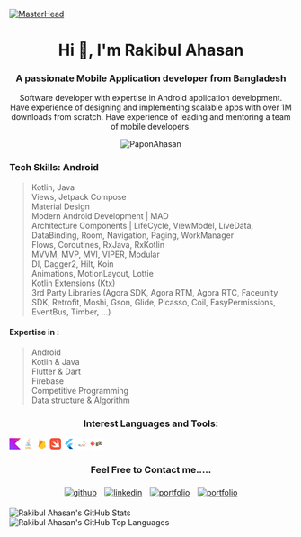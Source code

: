 [![MasterHead](https://1.bp.blogspot.com/-7A4WynwLsMw/XbBpCXG8fHI/AAAAAAAAMt4/uOa1bpLskYgrwGbllhSu2SDj_Mig8SXJQCLcBGAsYHQ/s1600/2000_600px.gif)](https://github.com/mhasancse15)

<h1 align="center">Hi 👋, I'm Rakibul Ahasan</h1>
<h3 align="center">A passionate Mobile Application developer from Bangladesh</h3>

<p align="center">Software developer with expertise in Android application development. Have experience of designing and implementing scalable apps with over 1M downloads from scratch. Have experience of leading and mentoring a team of mobile developers.</p>

<p align="center"> <img
                src="https://komarev.com/ghpvc/?username=PaponAhasan&label=Profile%20views&color=0e75b6&style=flat"
                alt="PaponAhasan" /> </p>

<h3 align="left">Tech Skills: Android</h3>

> Kotlin, Java  
> Views, Jetpack Compose  
> Material Design  
> Modern Android Development | MAD  
> Architecture Components | LifeCycle, ViewModel, LiveData, DataBinding, Room, Navigation, Paging, WorkManager  
> Flows, Coroutines, RxJava, RxKotlin  
> MVVM, MVP, MVI, VIPER, Modular  
> DI, Dagger2, Hilt, Koin  
> Animations, MotionLayout, Lottie  
> Kotlin Extensions (Ktx)  
> 3rd Party Libraries (Agora SDK, Agora RTM, Agora RTC, Faceunity SDK, Retrofit, Moshi, Gson, Glide, Picasso, Coil, EasyPermissions, EventBus, Timber, ...)  
  
#### Expertise in :

> Android <br/>
> Kotlin & Java <br/>
> Flutter & Dart<br/>
> Firebase <br/>
> Competitive Programming <br/>
> Data structure & Algorithm <br/>

<h3 align="center">Interest Languages and Tools:</h3>

<code><img height="20" src="https://raw.githubusercontent.com/github/explore/80688e429a7d4ef2fca1e82350fe8e3517d3494d/topics/kotlin/kotlin.png"></code>
<code><img height="20" src="https://raw.githubusercontent.com/github/explore/80688e429a7d4ef2fca1e82350fe8e3517d3494d/topics/java/java.png"></code>
<code><img height="20" src="https://raw.githubusercontent.com/github/explore/80688e429a7d4ef2fca1e82350fe8e3517d3494d/topics/firebase/firebase.png"></code>
<code><img height="20" src="https://raw.githubusercontent.com/github/explore/80688e429a7d4ef2fca1e82350fe8e3517d3494d/topics/swift/swift.png"></code>
<code><img height="20" src="https://raw.githubusercontent.com/github/explore/80688e429a7d4ef2fca1e82350fe8e3517d3494d/topics/flutter/flutter.png"></code>
<code><img height="20" src="https://raw.githubusercontent.com/github/explore/80688e429a7d4ef2fca1e82350fe8e3517d3494d/topics/mysql/mysql.png"></code>
<code><img height="20" src="https://raw.githubusercontent.com/github/explore/80688e429a7d4ef2fca1e82350fe8e3517d3494d/topics/git/git.png"></code>

<h3 align="center">Feel Free to Contact me.....</h3>

<p align="center">
        <a href="https://github.com/PaponAhasan"><img alt="github" width="10%" style="padding:5px"
                        src="https://img.icons8.com/clouds/100/000000/github.png" /></a>
        <a href="https://www.linkedin.com/in/rakibul-ahasan-100742192/"><img alt="linkedin" width="10%" style="padding:5px"
                        src="https://img.icons8.com/clouds/100/000000/linkedin.png" /></a>
        <a href="https://paponahasan.github.io"><img alt="portfolio" width="10%" style="padding:5px"
                        src="https://img.icons8.com/clouds/100/000000/about.png" /></a>
        <a href="ahasan.papon@gmail.com"><img alt="portfolio" width="10%" style="padding:5px"
                        src="https://img.icons8.com/clouds/100/000000/email.png" /></a>                

</p>

<img  alt="Rakibul Ahasan's GitHub Stats" src="https://github-readme-stats.vercel.app/api?username=PaponAhasan&show_icons=true&hide_border=true&theme=radical" />  

<img  alt="Rakibul Ahasan's GitHub Top Languages" src="https://github-readme-stats.vercel.app/api/top-langs/?username=PaponAhasan&theme=radical" />  
